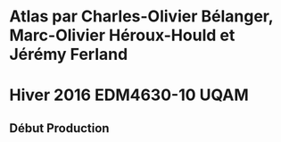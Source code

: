 # Atlas par Charles-Olivier Bélanger, Marc-Olivier Héroux-Hould et Jérémy Ferland

Hiver 2016 EDM4630-10 UQAM 
==============

Début Production
--------------





